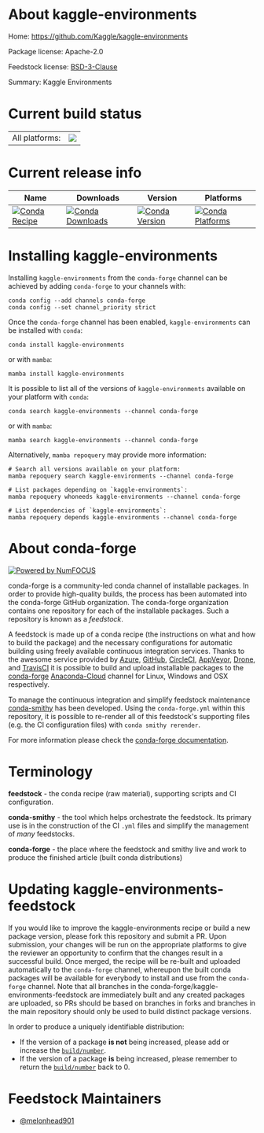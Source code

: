 About kaggle-environments
=========================

Home: https://github.com/Kaggle/kaggle-environments

Package license: Apache-2.0

Feedstock license: [BSD-3-Clause](https://github.com/conda-forge/kaggle-environments-feedstock/blob/main/LICENSE.txt)

Summary: Kaggle Environments

Current build status
====================


<table><tr><td>All platforms:</td>
    <td>
      <a href="https://dev.azure.com/conda-forge/feedstock-builds/_build/latest?definitionId=18190&branchName=main">
        <img src="https://dev.azure.com/conda-forge/feedstock-builds/_apis/build/status/kaggle-environments-feedstock?branchName=main">
      </a>
    </td>
  </tr>
</table>

Current release info
====================

| Name | Downloads | Version | Platforms |
| --- | --- | --- | --- |
| [![Conda Recipe](https://img.shields.io/badge/recipe-kaggle--environments-green.svg)](https://anaconda.org/conda-forge/kaggle-environments) | [![Conda Downloads](https://img.shields.io/conda/dn/conda-forge/kaggle-environments.svg)](https://anaconda.org/conda-forge/kaggle-environments) | [![Conda Version](https://img.shields.io/conda/vn/conda-forge/kaggle-environments.svg)](https://anaconda.org/conda-forge/kaggle-environments) | [![Conda Platforms](https://img.shields.io/conda/pn/conda-forge/kaggle-environments.svg)](https://anaconda.org/conda-forge/kaggle-environments) |

Installing kaggle-environments
==============================

Installing `kaggle-environments` from the `conda-forge` channel can be achieved by adding `conda-forge` to your channels with:

```
conda config --add channels conda-forge
conda config --set channel_priority strict
```

Once the `conda-forge` channel has been enabled, `kaggle-environments` can be installed with `conda`:

```
conda install kaggle-environments
```

or with `mamba`:

```
mamba install kaggle-environments
```

It is possible to list all of the versions of `kaggle-environments` available on your platform with `conda`:

```
conda search kaggle-environments --channel conda-forge
```

or with `mamba`:

```
mamba search kaggle-environments --channel conda-forge
```

Alternatively, `mamba repoquery` may provide more information:

```
# Search all versions available on your platform:
mamba repoquery search kaggle-environments --channel conda-forge

# List packages depending on `kaggle-environments`:
mamba repoquery whoneeds kaggle-environments --channel conda-forge

# List dependencies of `kaggle-environments`:
mamba repoquery depends kaggle-environments --channel conda-forge
```


About conda-forge
=================

[![Powered by
NumFOCUS](https://img.shields.io/badge/powered%20by-NumFOCUS-orange.svg?style=flat&colorA=E1523D&colorB=007D8A)](https://numfocus.org)

conda-forge is a community-led conda channel of installable packages.
In order to provide high-quality builds, the process has been automated into the
conda-forge GitHub organization. The conda-forge organization contains one repository
for each of the installable packages. Such a repository is known as a *feedstock*.

A feedstock is made up of a conda recipe (the instructions on what and how to build
the package) and the necessary configurations for automatic building using freely
available continuous integration services. Thanks to the awesome service provided by
[Azure](https://azure.microsoft.com/en-us/services/devops/), [GitHub](https://github.com/),
[CircleCI](https://circleci.com/), [AppVeyor](https://www.appveyor.com/),
[Drone](https://cloud.drone.io/welcome), and [TravisCI](https://travis-ci.com/)
it is possible to build and upload installable packages to the
[conda-forge](https://anaconda.org/conda-forge) [Anaconda-Cloud](https://anaconda.org/)
channel for Linux, Windows and OSX respectively.

To manage the continuous integration and simplify feedstock maintenance
[conda-smithy](https://github.com/conda-forge/conda-smithy) has been developed.
Using the ``conda-forge.yml`` within this repository, it is possible to re-render all of
this feedstock's supporting files (e.g. the CI configuration files) with ``conda smithy rerender``.

For more information please check the [conda-forge documentation](https://conda-forge.org/docs/).

Terminology
===========

**feedstock** - the conda recipe (raw material), supporting scripts and CI configuration.

**conda-smithy** - the tool which helps orchestrate the feedstock.
                   Its primary use is in the construction of the CI ``.yml`` files
                   and simplify the management of *many* feedstocks.

**conda-forge** - the place where the feedstock and smithy live and work to
                  produce the finished article (built conda distributions)


Updating kaggle-environments-feedstock
======================================

If you would like to improve the kaggle-environments recipe or build a new
package version, please fork this repository and submit a PR. Upon submission,
your changes will be run on the appropriate platforms to give the reviewer an
opportunity to confirm that the changes result in a successful build. Once
merged, the recipe will be re-built and uploaded automatically to the
`conda-forge` channel, whereupon the built conda packages will be available for
everybody to install and use from the `conda-forge` channel.
Note that all branches in the conda-forge/kaggle-environments-feedstock are
immediately built and any created packages are uploaded, so PRs should be based
on branches in forks and branches in the main repository should only be used to
build distinct package versions.

In order to produce a uniquely identifiable distribution:
 * If the version of a package **is not** being increased, please add or increase
   the [``build/number``](https://docs.conda.io/projects/conda-build/en/latest/resources/define-metadata.html#build-number-and-string).
 * If the version of a package **is** being increased, please remember to return
   the [``build/number``](https://docs.conda.io/projects/conda-build/en/latest/resources/define-metadata.html#build-number-and-string)
   back to 0.

Feedstock Maintainers
=====================

* [@melonhead901](https://github.com/melonhead901/)

